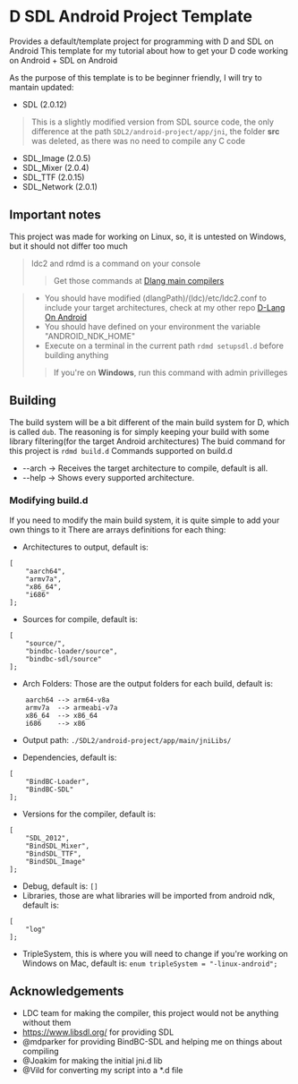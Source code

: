 # D SDL Android Project Template
Provides a default/template project for programming with D and SDL on Android
This template for my tutorial about how to get your D code working on Android + SDL on Android

As the purpose of this template is to be beginner friendly, I will try to mantain updated:
- SDL         (2.0.12)
> This is a slightly modified version from SDL source code, the only difference at the path `SDL2/android-project/app/jni`, the folder
**src** was deleted, as there was no need to compile any C code
- SDL_Image    (2.0.5)
- SDL_Mixer    (2.0.4)
- SDL_TTF     (2.0.15)
- SDL_Network  (2.0.1)

## Important notes
This project was made for working on Linux, so, it is untested on Windows, but it should not differ too much
> ldc2 and rdmd is a command on your console
>>Get those commands at [Dlang main compilers](https://dlang.org/download.html)

>- You should have modified (dlangPath)/(ldc)/etc/ldc2.conf to include your target architectures, check at my other repo [D-Lang On Android](https://github.com/MrcSnm/D-Lang-on-Android)
>- You should have defined on your environment the variable "ANDROID_NDK_HOME"
>- Execute on a terminal in the current path `rdmd setupsdl.d` before building anything
>>If you're on **Windows**, run this command with admin privilleges

## Building
The build system will be a bit different of the main build system for D, which is called `dub`. The reasoning is for simply
keeping your build with some library filtering(for the target Android architectures)
The buid command for this project is `rdmd build.d`
Commands supported on build.d
- --arch -> Receives the target architecture to compile, default is all.
- --help -> Shows every supported architecture.

### Modifying build.d
If you need to modify the main build system, it is quite simple to add your own things to it
There are arrays definitions for each thing:
- Architectures to output, default is:
```
[
    "aarch64",
    "armv7a",
    "x86_64",
    "i686"
];
```
- Sources for compile, default is:
```
[
    "source/",
	"bindbc-loader/source",
	"bindbc-sdl/source"
];
```
- Arch Folders:
Those are the output folders for each build, default is:
```
	aarch64 --> arm64-v8a
    armv7a  --> armeabi-v7a
    x86_64  --> x86_64
    i686    --> x86
```
- Output path: `./SDL2/android-project/app/main/jniLibs/`

- Dependencies, default is:
```
[
	"BindBC-Loader", 
	"BindBC-SDL"
];
```
- Versions for the compiler, default is:
```
[
	"SDL_2012",
	"BindSDL_Mixer", 
	"BindSDL_TTF", 
	"BindSDL_Image"
];
```
- Debug, default is: `[]`
- Libraries, those are what libraries will be imported from android ndk, default is:
```
[
    "log"
];
```
- TripleSystem, this is where you will need to change if you're working on Windows on Mac, default is:
`enum tripleSystem = "-linux-android";`

## Acknowledgements

- LDC team for making the compiler, this project would not be anything without them
- https://www.libsdl.org/ for providing SDL
- @mdparker for providing BindBC-SDL and helping me on things about compiling
- @Joakim for making the initial jni.d  lib
- @Vild for converting my script into a *.d file

